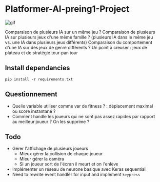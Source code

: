 # Platformer-AI-preing1-Project

![gif](assets/gif/gif1.gif)

Comparaison de plusieurs IA sur un même jeu ?
Comparaison de plusieurs IA sur plusieurs jeux d'une même famille ?
(plusieurs IA dans le même jeu vs. une IA dans plusieurs jeux différents) 
Comparaison du comportement d'une IA sur des jeux de genre différents ?
Un point à creuser : jeux de plateau et de stratégie tour-par-tour


## Install dependancies 

`pip install -r requirements.txt`

## Questionnement

- Quelle variable utiliser comme var de fitness ? : déplacement maximal ou score instantané ? 
- Comment handle les joueurs qui ne sont pas assez rapides par rapport au meilleur joueur ? On les supprime ?

## Todo 

- Gérer l'affichage de plusieurs joueurs
    - Mieux gérer la collision de chaque joueur
    - Mieur gérer la caméra 
    - Si un joueur sort de l'écran il meurt et on l'enlève 
- Implémenter un réseau de neurone basique avec Keras sequential
- Need to rewrite event handler for input and implement `keypress`
